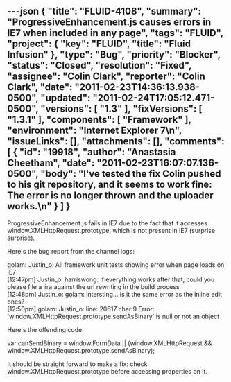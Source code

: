 ---json
{
  "title": "FLUID-4108",
  "summary": "ProgressiveEnhancement.js causes errors in IE7 when included in any page",
  "tags": "FLUID",
  "project": {
    "key": "FLUID",
    "title": "Fluid Infusion"
  },
  "type": "Bug",
  "priority": "Blocker",
  "status": "Closed",
  "resolution": "Fixed",
  "assignee": "Colin Clark",
  "reporter": "Colin Clark",
  "date": "2011-02-23T14:36:13.938-0500",
  "updated": "2011-02-24T17:05:12.471-0500",
  "versions": [
    "1.3"
  ],
  "fixVersions": [
    "1.3.1"
  ],
  "components": [
    "Framework"
  ],
  "environment": "Internet Explorer 7\n",
  "issueLinks": [],
  "attachments": [],
  "comments": [
    {
      "id": "19918",
      "author": "Anastasia Cheetham",
      "date": "2011-02-23T16:07:07.136-0500",
      "body": "I've tested the fix Colin pushed to his git repository, and it seems to work fine: The error is no longer thrown and the uploader works.\n"
    }
  ]
}
---
ProgressiveEnhancement.js fails in IE7 due to the fact that it accesses window\.XMLHttpRequest.prototype, which is not present in IE7 (surprise surprise).

Here's the bug report from the channel logs:

golam: Justin\_o: All framework unit tests showing error when page loads on IE7\
\[12:47pm] Justin\_o: harriswong: if everything works after that, could you please file a jira against the url rewriting in the build process\
\[12:48pm] Justin\_o: golam: intersting... is it the same error as the inline edit ones?\
\[12:50pm] golam: Justin\_o: line: 20617 char:9 Error: 'window\.XMLHttpRequest.prototype.sendAsBinary' is null or not an object

Here's the offending code:

var canSendBinary = window\.FormData || (window\.XMLHttpRequest && window\.XMLHttpRequest.prototype.sendAsBinary);

It should be straight forward to make a fix: check window\.XMLHttpRequest.prototype before accessing properties on it.

        